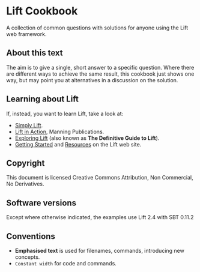 Lift Cookbook
=============

A collection of common questions with solutions for anyone using the Lift web framework.

About this text
----------------

The aim is to give a single, short answer to a specific question. Where there are different ways to achieve the same result, this cookbook just shows one way, but may point you at alternatives in a discussion on the solution. 

Learning about Lift
--------------------

If, instead, you want to learn Lift, take a look at:

* [Simply Lift](http://simply.liftweb.net/).
* [Lift in Action](http://www.manning.com/perrett/), Manning Publications.
* [Exploring Lift](http://exploring.liftweb.net/) (also known as __The Definitive Guide to Lift__).
* [Getting Started](http://liftweb.net/getting_started) and [Resources](http://www.assembla.com/spaces/liftweb/wiki/Resources) on the Lift web site.

Copyright
---------

This document is licensed Creative Commons Attribution, Non Commercial, No Derivatives.




Software versions
-----------------

Except where otherwise indicated, the examples use Lift 2.4 with SBT 0.11.2


Conventions
-----------

* __Emphasised text__ is used for filenames, commands, introducing new concepts.
* `Constant width` for code and commands.
 


